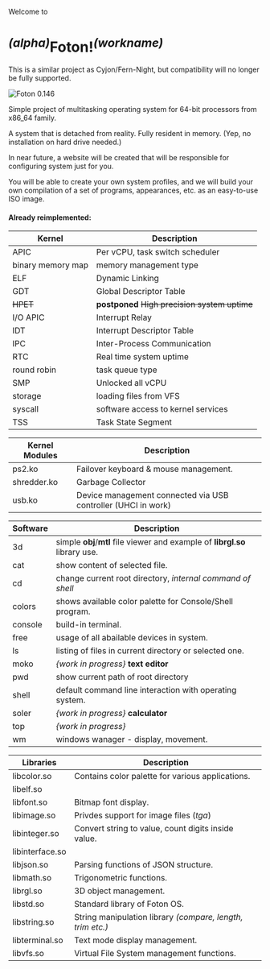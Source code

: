 Welcome to

# <sup>*(alpha)*</sup>Foton!<sup>*(workname)*</sup>

This is a similar project as Cyjon/Fern-Night, but compatibility will no longer be fully supported.

![Foton 0.146](https://blackdev.org/shot/foton-0.162.png)

Simple project of multitasking operating system for 64-bit processors from x86_64 family.

A system that is detached from reality. Fully resident in memory. (Yep, no installation on hard drive needed.)

In near future, a website will be created that will be responsible for configuring system just for you.

You will be able to create your own system profiles, and we will build your own compilation of a set of programs, appearances, etc. as an easy-to-use ISO image.

#### Already reimplemented:

|Kernel|Description|
|-|-|
|APIC|Per vCPU, task switch scheduler|
|binary memory map|memory management type|
|ELF|Dynamic Linking|
|GDT|Global Descriptor Table|
|~~HPET~~|**postponed** ~~High precision system uptime~~|
|I/O APIC|Interrupt Relay|
|IDT|Interrupt Descriptor Table|
|IPC|Inter-Process Communication|
|RTC|Real time system uptime|
|round robin|task queue type|
|SMP|Unlocked all vCPU|
|storage|loading files from VFS|
|syscall|software access to kernel services|
|TSS|Task State Segment|

|Kernel Modules|Description|
|-|-|
|ps2.ko|Failover keyboard & mouse management.|
|shredder.ko|Garbage Collector|
|usb.ko|Device management connected via USB controller (UHCI in work)|

|Software|Description|
|-|-|
|3d|simple **obj**/**mtl** file viewer and example of **librgl.so** library use. |
|cat|show content of selected file.|
|cd|change current root directory, *internal command of shell*|
|colors|shows available color palette for Console/Shell program.|
|console|build-in terminal.|
|free|usage of all abailable devices in system.|
|ls|listing of files in current directory or selected one.|
|moko|*{work in progress}* **text editor**|
|pwd|show current path of root directory|
|shell|default command line interaction with operating system.|
|soler|*{work in progress}* **calculator**|
|top|*{work in progress}*|
|wm|windows wanager - display, movement.|


|Libraries|Description|
|-|-|
|libcolor.so|Contains color palette for various applications.|
|libelf.so||
|libfont.so|Bitmap font display.|
|libimage.so|Privdes support for image files (*tga*)|
|libinteger.so|Convert string to value, count digits inside value.|
|libinterface.so||
|libjson.so|Parsing functions of JSON structure.|
|libmath.so|Trigonometric functions.|
|librgl.so|3D object management.|
|libstd.so|Standard library of Foton OS.|
|libstring.so|String manipulation library *(compare, length, trim etc.)*|
|libterminal.so|Text mode display management.|
|libvfs.so|Virtual File System management functions.|
